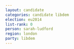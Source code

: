 ```yaml
---
layout: candidate
categories: candidate libdem
election: eu2014
list-rank: 0
person: sarah-ludford
region: london
party: libdem
---
```


